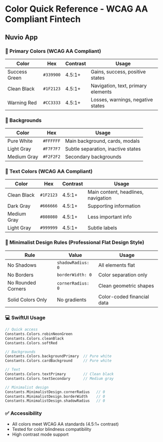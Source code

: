 # Color Quick Reference - WCAG AA Compliant Fintech
## Nuvio App

### 🎨 Primary Colors (WCAG AA Compliant)
| Color | Hex | Contrast | Usage |
|-------|-----|----------|-------|
| Success Green | `#339900` | 4.5:1+ | Gains, success, positive states |
| Clean Black | `#1F2123` | 4.5:1+ | Navigation, text, primary elements |
| Warning Red | `#CC3333` | 4.5:1+ | Losses, warnings, negative states |

### 🎨 Backgrounds
| Color | Hex | Usage |
|-------|-----|-------|
| Pure White | `#FFFFFF` | Main background, cards, modals |
| Light Gray | `#F7F7F7` | Subtle separation, inactive states |
| Medium Gray | `#F2F2F2` | Secondary backgrounds |

### 🎨 Text Colors (WCAG AA Compliant)
| Color | Hex | Contrast | Usage |
|-------|-----|----------|-------|
| Clean Black | `#1F2123` | 4.5:1+ | Main content, headlines, navigation |
| Dark Gray | `#666666` | 4.5:1+ | Supporting information |
| Medium Gray | `#808080` | 4.5:1+ | Less important info |
| Light Gray | `#999999` | 4.5:1+ | Subtle labels |

### 🎨 Minimalist Design Rules (Professional Flat Design Style)
| Rule | Value | Usage |
|------|-------|-------|
| No Shadows | `shadowRadius: 0` | All elements flat |
| No Borders | `borderWidth: 0` | Color separation only |
| No Rounded Corners | `cornerRadius: 0` | Clean geometric shapes |
| Solid Colors Only | No gradients | Color-coded financial data |

### 💻 SwiftUI Usage
```swift
// Quick access
Constants.Colors.robinNeonGreen
Constants.Colors.cleanBlack
Constants.Colors.softRed

// Backgrounds
Constants.Colors.backgroundPrimary  // Pure white
Constants.Colors.cardBackground     // Pure white

// Text
Constants.Colors.textPrimary        // Clean black
Constants.Colors.textSecondary      // Medium gray

// Minimalist design
Constants.MinimalistDesign.cornerRadius   // 0
Constants.MinimalistDesign.borderWidth    // 0
Constants.MinimalistDesign.shadowRadius   // 0
```

### ✅ Accessibility
- All colors meet WCAG AA standards (4.5:1+ contrast)
- Tested for color blindness compatibility
- High contrast mode support
